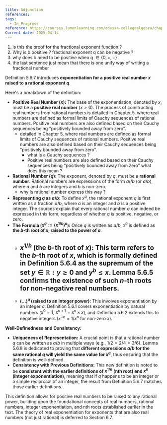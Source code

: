 ```yaml
---
title: Adjunction
references:
tags:
  - In_Progress
reference: https://courses.lumenlearning.com/odessa-collegealgebra/chapter/deriving-the-equation-of-a-hyperbola-centered-at-the-origin/#:~:text=Solution-,The%20equation%20has%20the%20form%20y2a2%E2%88%92x,0%20%2C%20and%20solve%20for%20y%20.
Current date: 2025-04-14
---
```


1.  is this the proof for the fractional exponent function ? 
2. Why is b positive ? fractional exponent q can be negative ? 
3. why does b need to be positive when q $\in \left\{ 0 , + , -  \right\}$ 
4. the last sentence just mean that there is one unify way of writing a fractional number 

Definition 5.6.7 introduces **exponentiation for a positive real number $x$ raised to a rational exponent $q$**.

Here's a breakdown of the definition:

- **Positive Real Number ($x$):** The base of the exponentiation, denoted by $x$, must be a **positive real number** ($x > 0$). The process of constructing real numbers from rational numbers is detailed in Chapter 5, where real numbers are defined as formal limits of Cauchy sequences of rational numbers. Positive real numbers are also defined based on their Cauchy sequences being "positively bounded away from zero". 
	- detailed in Chapter 5, where real numbers are defined as formal limits of Cauchy sequences of rational numbers. Positive real numbers are also defined based on their Cauchy sequences being "positively bounded away from zero". 
		- what is a Cauchy sequences ? 
		-  Positive real numbers are also defined based on their Cauchy sequences being "positively bounded away from zero" what does this mean ? 
- **Rational Number ($q$):** The exponent, denoted by $q$, must be a **rational number**. Rational numbers are expressions of the form $a//b$ (or $a/b$), where $a$ and $b$ are integers and $b$ is non-zero.
	- why is rational number express this way ? 
- **Representing $q$ as $a/b$:** To define $x^q$, the rational exponent $q$ is first written as a fraction $a/b$, where $a$ is an integer and $b$ is a positive integer. The sources explain that every rational number $q$ can indeed be expressed in this form, regardless of whether $q$ is positive, negative, or zero.
- **The Formula ($x^q := (x^{1/b})^a$):** Once $q$ is written as $a/b$, $x^q$ is defined as **the $b$-th root of $x$, raised to the power of $a$**.
    - **$x^{1/b}$ (the $b$-th root of $x$):** This term refers to the $b$-th root of $x$, which is formally defined in Definition 5.6.4 as the supremum of the set ${y \in \mathbb{R} : y \geq 0 \text{ and } y^b \leq x}$. Lemma 5.6.5 confirms the existence of such $n$-th roots for non-negative real numbers. 
	    - 
    - **$(...)^a$ (raised to an integer power):** This involves exponentiation by an integer $a$. Definition 5.6.1 covers exponentiation by natural numbers ($x^0 = 1$, $x^{n+1} = x^n \times x$), and Definition 5.6.2 extends this to negative integers ($x^{-n} = 1/x^n$ for non-zero $x$).

**Well-Definedness and Consistency:**

- **Uniqueness of Representation:** A crucial point is that a rational number $q$ can be written as $a/b$ in multiple ways (e.g., $1/2 = 2/4 = 3/6$). Lemma 5.6.8 is dedicated to proving that **different expressions $a/b$ for the same rational $q$ will yield the same value for $x^q$**, thus ensuring that the definition is well-defined.
- **Consistency with Previous Definitions:** This new definition is noted to be **consistent with the earlier definitions of $x^{1/n}$ (nth root) and $x^n$ (integer exponentiation)**, meaning that if $q$ happens to be an integer or a simple reciprocal of an integer, the result from Definition 5.6.7 matches those earlier definitions.

This definition allows for positive real numbers to be raised to any rational power, building upon the foundational concepts of real numbers, rational numbers, integer exponentiation, and nth roots established earlier in the text. The theory of real exponentiation for exponents that are also real numbers (not just rational) is deferred to Section 6.7. 






